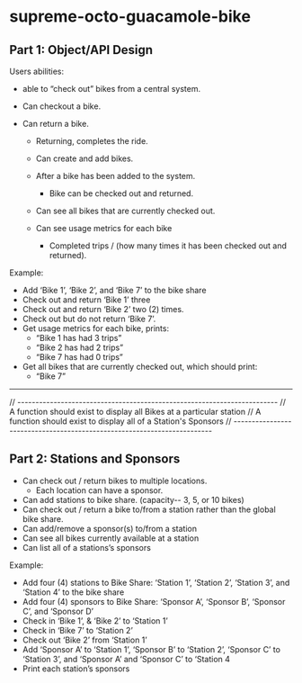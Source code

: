 # supreme-octo-guacamole-bike

## Part 1: Object/API Design

Users abilities:

- able to “check out” bikes from a central system.
- Can checkout a bike.
- Can return a bike.

  - Returning, completes the ride.

  - Can create and add bikes.
  - After a bike has been added to the system.
    - Bike can be checked out and returned.
  - Can see all bikes that are currently checked out.
  - Can see usage metrics for each bike
    - Completed trips / (how many times it has been checked out and returned).

Example:

- Add ‘Bike 1’, ‘Bike 2’, and ‘Bike 7’ to the bike share
- Check out and return ‘Bike 1’ three
- Check out and return ‘Bike 2’ two (2) times.
- Check out but do not return ‘Bike 7’.
- Get usage metrics for each bike, prints:
  - “Bike 1 has had 3 trips”
  - “Bike 2 has had 2 trips”
  - “Bike 7 has had 0 trips”
- Get all bikes that are currently checked out, which should print:
  - “Bike 7”

---

// ------------------------------------------------------------------------
// A function should exist to display all Bikes at a particular station
// A function should exist to display all of a Station's Sponsors
// ------------------------------------------------------------------------

## Part 2: Stations and Sponsors

- Can check out / return bikes to multiple locations.
  - Each location can have a sponsor.
- Can add stations to bike share. (capacity-- 3, 5, or 10 bikes)
- Can check out / return a bike to/from a station rather than the global bike share.
- Can add/remove a sponsor(s) to/from a station
- Can see all bikes currently available at a station
- Can list all of a stations’s sponsors

Example:

- Add four (4) stations to Bike Share: ‘Station 1’, ‘Station 2’, ‘Station 3’, and ‘Station 4’ to the bike share
- Add four (4) sponsors to Bike Share: ‘Sponsor A’, ‘Sponsor B’, ‘Sponsor C’, and ‘Sponsor D’
- Check in ‘Bike 1’, & ‘Bike 2’ to ‘Station 1’
- Check in ‘Bike 7’ to ‘Station 2’
- Check out ‘Bike 2’ from ‘Station 1’
- Add ‘Sponsor A’ to ‘Station 1’, ‘Sponsor B’ to ‘Station 2’, ‘Sponsor C’ to ‘Station 3’, and ‘Sponsor A’ and ‘Sponsor C’ to ‘Station 4
- Print each station’s sponsors
